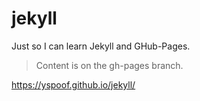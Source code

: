 # jekyll
Just so I can learn Jekyll and GHub-Pages.

> Content is on the gh-pages branch.

https://yspoof.github.io/jekyll/
